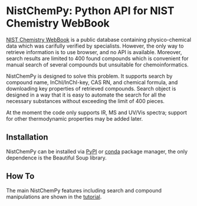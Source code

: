 # NistChemPy: Python API for NIST Chemistry WebBook

[NIST Chemistry WebBook](https://webbook.nist.gov/) is a public database containing physico-chemical data which was carifully verified by specialists. However, the only way to retrieve information is to use browser, and no API is available. Moreover, search results are limited to 400 found compounds which is convenient for manual search of several compounds but unsuitable for chemoinformatics.

NistChemPy is designed to solve this problem. It supports search by compound name, InChI/InChI-key, CAS RN, and chemical formula, and downloading key properties of retrieved compounds. Search object is designed in a way that it is easy to automate the search for all the necessary substances without exceeding the limit of 400 pieces.

At the moment the code only supports IR, MS and UV/Vis spectra; support for other thermodynamic properties may be added later.

## Installation

NistChemPy can be installed via [PyPI]() or [conda]() package manager, the only dependence is the Beautiful Soup library.

## How To

The main NistChemPy features including search and compound manipulations are shown in the [tutorial](tutorial.ipynb).
